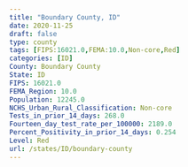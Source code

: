 ```yaml
---
title: "Boundary County, ID"
date: 2020-11-25
draft: false
type: county
tags: [FIPS:16021.0,FEMA:10.0,Non-core,Red]
categories: [ID]
County: Boundary County
State: ID
FIPS: 16021.0
FEMA_Region: 10.0
Population: 12245.0
NCHS_Urban_Rural_Classification: Non-core
Tests_in_prior_14_days: 268.0
Fourteen_day_test_rate_per_100000: 2189.0
Percent_Positivity_in_prior_14_days: 0.254
Level: Red
url: /states/ID/boundary-county
---
```



